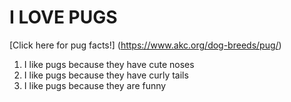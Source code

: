 # I LOVE PUGS  
[Click here for pug facts!] (https://www.akc.org/dog-breeds/pug/)  
1. I like pugs because they have cute noses  
2. I like pugs because they have curly tails  
3. I like pugs because they are funny  
